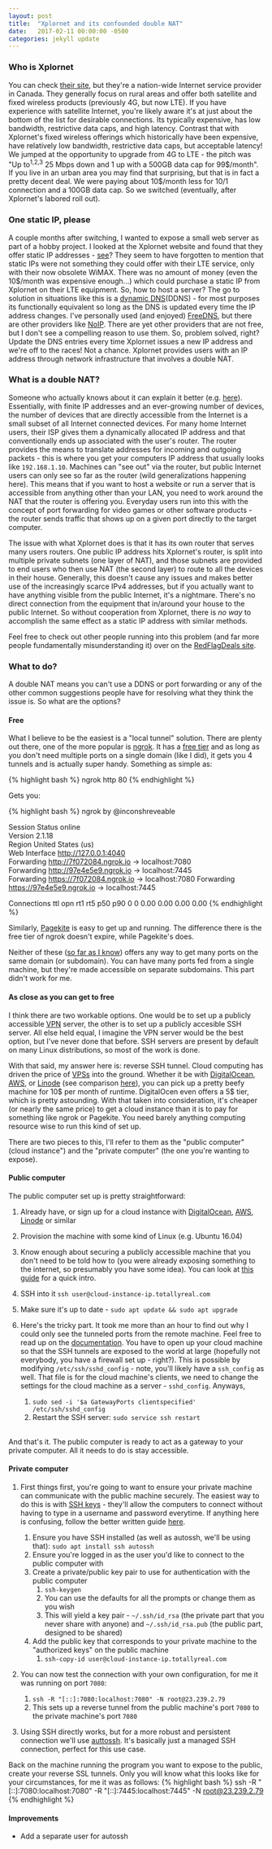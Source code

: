 ```yaml
---
layout: post
title:  "Xplornet and its confounded double NAT"
date:   2017-02-11 00:00:00 -0500
categories: jekyll update
---
```


### Who is Xplornet ###

You can check [their site](https://www.xplornet.com/who-we-are/), but they're a nation-wide Internet service provider in Canada. They generally focus on rural areas and offer both satellite and fixed wireless products (previously 4G, but now LTE). If you have experience with satellite Internet, you're likely aware it's at just about the bottom of the list for desirable connections. Its typically expensive, has low bandwidth, restrictive data caps, and high latency. Contrast that with Xplornet's fixed wireless offerings which historically have been expensive, have relatively low bandwidth, restrictive data caps, but acceptable latency! We jumped at the opportunity to upgrade from 4G to LTE - the pitch was "Up to<sup>1,2,3</sup> 25 Mbps down and 1 up with a 500GB data cap for 99$/month". If you live in an urban area you may find that surprising, but that is in fact a pretty decent deal. We were paying about 10$/month less for 10/1 connection and a 100GB data cap. So we switched (eventually, after Xplornet's labored roll out).

### One static IP, please ###

A couple months after switching, I wanted to expose a small web server as part of a hobby project. I looked at the Xplornet website and found that they offer static IP addresses - [see](https://www.xplornet.com/our-internet-packages/service-add-ons/static-ip-addresses/)? They seem to have forgotten to mention that static IPs were not something they could offer with their LTE service, only with their now obsolete WiMAX. There was no amount of money (even the 10$/month was expensive enough...) which could purchase a static IP from Xplornet on their LTE equipment. So, how to host a server? The go to solution in situations like this is a [dynamic DNS](https://en.wikipedia.org/wiki/Dynamic_DNS)(DDNS) - for most purposes its functionally equivalent so long as the DNS is updated every time the IP address changes. I've personally used (and enjoyed) [FreeDNS](https://freedns.afraid.org/), but there are other providers like [NoIP](http://www.noip.com/). There are yet other providers that are not free, but I don't see a compelling reason to use them. So, problem solved, right? Update the DNS entries every time Xplornet issues a new IP address and we're off to the races! Not a chance. Xplornet provides users with an IP address through network infrastructure that involves a double NAT.

### What is a double NAT? ###

Someone who actually knows about it can explain it better (e.g. [here](http://www.practicallynetworked.com/networking/fixing_double_nat.htm)). Essentially, with finite IP addresses and an ever-growing number of devices, the number of devices that are directly accessible from the Internet is a small subset of all Internet connected devices. For many home Internet users, their ISP gives them a dynamically allocated IP address and that conventionally ends up associated with the user's router. The router provides the means to translate addresses for incoming and outgoing packets - this is where you get your computers IP address that usually looks like `192.168.1.10`. Machines can "see out" via the router, but public Internet users can only see so far as the router (wild generalizations happening here). This means that if you want to host a website or run a server that is accessible from anything other than your LAN, you need to work around the NAT that the router is offering you. Everyday users run into this with the concept of port forwarding for video games or other software products - the router sends traffic that shows up on a given port directly to the target computer.

The issue with what Xplornet does is that it has its own router that serves many users routers. One public IP address hits Xplornet's router, is split into multiple private subnets (one layer of NAT), and those subnets are provided to end users who then use NAT (the second layer) to route to all the devices in their house. Generally, this doesn't cause any issues and makes better use of the increasingly scarce IPv4 addresses, but if you actually want to have anything visible from the public Internet, it's a nightmare. There's no direct connection from the equipment that in/around your house to the public Internet. So without cooperation from Xplornet, there is *no way* to accomplish the same effect as a static IP address with similar methods.

Feel free to check out other people running into this problem (and far more people fundamentally misunderstanding it) over on the [RedFlagDeals site](http://forums.redflagdeals.com/how-do-i-get-around-double-nat-network-situation-1857549/).


### What to do? ###

A double NAT means you can't use a DDNS or port forwarding or any of the other common suggestions people have for resolving what they think the issue is. So what are the options?

#### Free ####

What I believe to be the easiest is a "local tunnel" solution. There are plenty out there, one of the more popular is [ngrok](https://ngrok.com/). It has a [free tier](https://ngrok.com/product#pricing) and as long as you don't need multiple ports on a single domain (like I did), it gets you 4 tunnels and is actually super handy. Something as simple as:

{% highlight bash %}
ngrok http 80
{% endhighlight %}

Gets you:   

{% highlight bash %}
ngrok by @inconshreveable                                                 
                                                                          
Session Status                online                                      
Version                       2.1.18                                      
Region                        United States (us)                          
Web Interface                 http://127.0.0.1:4040                       
Forwarding                    http://7f072084.ngrok.io -> localhost:7080  
Forwarding                    http://97e4e5e9.ngrok.io -> localhost:7445  
Forwarding                    https://7f072084.ngrok.io -> localhost:7080 
Forwarding                    https://97e4e5e9.ngrok.io -> localhost:7445 
                                                                          
Connections                   ttl     opn     rt1     rt5     p50     p90 
                              0       0       0.00    0.00    0.00    0.00
{% endhighlight %}

Similarly, [Pagekite](https://pagekite.net/) is easy to get up and running. The difference there is the free tier of ngrok doesn't expire, while Pagekite's does.

Neither of these ([so far as I know](https://github.com/pagekite/PyPagekite/issues/59)) offers any way to get many ports on the same domain (or subdomain). You can have many ports fed from a single machine, but they're made accessible on separate subdomains. This part didn't work for me.

#### As close as you can get to free ####

I think there are two workable options. One would be to set up a publicly accessible [VPN](https://en.wikipedia.org/wiki/Virtual_private_network) server, the other is to set up a publicly accesible SSH server. All else held equal, I imagine the VPN server would be the best option, but I've never done that before. SSH servers are present by default on many Linux distributions, so most of the work is done.

With that said, my answer here is: reverse SSH tunnel. Cloud computing has driven the price of [VPSs](https://en.wikipedia.org/wiki/Virtual_private_server) into the ground. Whether it be with [DigitalOcean](https://www.linode.com/), [AWS](https://aws.amazon.com/), or [Linode](https://www.linode.com/) (see comparison [here](https://joshtronic.com/2016/12/01/ten-dollar-showdown-linode-vs-digitalocean-vs-lightsail/)), you can pick up a pretty beefy machine for 10$ per month of runtime. DigitalOcen even offers a 5$ tier, which is pretty astounding. With that taken into consideration, it's cheaper (or nearly the same price) to get a cloud instance than it is to pay for something like ngrok or Pagekite. You need barely anything computing resource wise to run this kind of set up.

There are two pieces to this, I'll refer to them as the "public computer" (cloud instance") and the "private computer" (the one you're wanting to expose).

#### Public computer ####

The public computer set up is pretty straightforward:

1. Already have, or sign up for a cloud instance with [DigitalOcean](https://www.linode.com/), [AWS](https://aws.amazon.com/), [Linode](https://www.linode.com/) or similar

1. Provision the machine with some kind of Linux (e.g. Ubuntu 16.04)

1. Know enough about securing a publicly accessible machine that you don't need to be told how to (you were already exposing something to the internet, so presumably you have some idea). You can look at [this guide](https://www.linode.com/docs/security/securing-your-server) for a quick intro.

1. SSH into it `ssh user@cloud-instance-ip.totallyreal.com`

1. Make sure it's up to date - `sudo apt update && sudo apt upgrade`

1. Here's the tricky part. It took me more than an hour to find out why I could only see the tunneled ports from the remote machine. Feel free to read up on the [documentation](https://www.freebsd.org/cgi/man.cgi?sshd_config(5)). You have to open up your cloud machine so that the SSH tunnels are exposed to the world at large (hopefully not everybody, you have a firewall set up - right?). This is possible by modifying `/etc/ssh/sshd_config` - note, you'll likely have a `ssh_config` as well. That file is for the cloud machine's clients, we need to change the settings for the cloud machine as a server - `sshd_config`. Anyways,

    1. `sudo sed -i '$a GatewayPorts clientspecified' /etc/ssh/sshd_config`
    1. Restart the SSH server: `sudo service ssh restart` 
    <br><br>

And that's it. The public computer is ready to act as a gateway to your private computer. All it needs to do is stay accessible.

#### Private computer ####
    
1. First things first, you're going to want to ensure your private machine can communicate with the public machine securely. The easiest way to do this is with [SSH keys](https://www.digitalocean.com/community/tutorials/ssh-essentials-working-with-ssh-servers-clients-and-keys) - they'll allow the computers to connect without having to type in a username and password everytime. If anything here is confusing, follow the better written guide [here](https://www.digitalocean.com/community/tutorials/ssh-essentials-working-with-ssh-servers-clients-and-keys).

    1. Ensure you have SSH installed (as well as autossh, we'll be using that): `sudo apt install ssh autossh`
    1. Ensure you're logged in as the user you'd like to connect to the public computer with
    1. Create a private/public key pair to use for authentication with the public computer
        1. `ssh-keygen`
        1. You can use the defaults for all the prompts or change them as you wish
        1. This will yield a key pair - `~/.ssh/id_rsa` (the private part that you never share with anyone) and `~/.ssh/id_rsa.pub` (the public part, designed to be shared)
    1. Add the public key that corresponds to your private machine to the "authorized keys" on the public machine
        1. `ssh-copy-id user@cloud-instance-ip.totallyreal.com`
1. You can now test the connection with your own configuration, for me it was running on port `7080`:
    1. `ssh -R "[::]:7080:localhost:7080" -N root@23.239.2.79`
    1. This sets up a reverse tunnel from the public machine's port `7080` to the private machine's port `7080`
1. Using SSH directly works, but for a more robust and persistent connection we'll use [auttossh](http://www.harding.motd.ca/autossh/). It's basically just a managed SSH connection, perfect for this use case. 

Back on the machine running the program you want to expose to the public, create your reverse SSL tunnels. Only you will know what this looks like for your circumstances, for me it was as follows:
{% highlight bash %}
ssh -R "[::]:7080:localhost:7080" -R "[::]:7445:localhost:7445" -N root@23.239.2.79
{% endhighlight %}

#### Improvements

- Add a separate user for autossh
